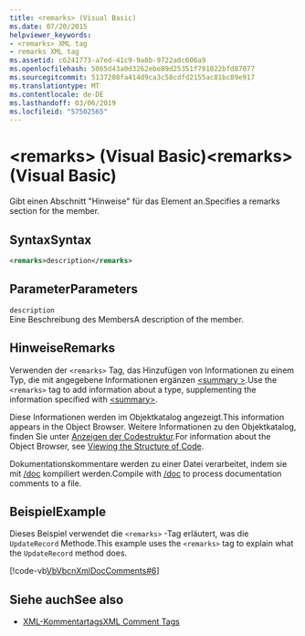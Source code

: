 ```yaml
---
title: <remarks> (Visual Basic)
ms.date: 07/20/2015
helpviewer_keywords:
- <remarks> XML tag
- remarks XML tag
ms.assetid: c6241773-a7ed-41c9-9a8b-9722a0c606a9
ms.openlocfilehash: 5065d43a0d3262ebe89d25351f791022bfd87077
ms.sourcegitcommit: 5137208fa414d9ca3c58cdfd2155ac81bc89e917
ms.translationtype: MT
ms.contentlocale: de-DE
ms.lasthandoff: 03/06/2019
ms.locfileid: "57502565"
---
```

# <a name="remarks-visual-basic"></a><span data-ttu-id="5c845-102">\<remarks> (Visual Basic)</span><span class="sxs-lookup"><span data-stu-id="5c845-102">\<remarks> (Visual Basic)</span></span>
<span data-ttu-id="5c845-103">Gibt einen Abschnitt "Hinweise" für das Element an.</span><span class="sxs-lookup"><span data-stu-id="5c845-103">Specifies a remarks section for the member.</span></span>  
  
## <a name="syntax"></a><span data-ttu-id="5c845-104">Syntax</span><span class="sxs-lookup"><span data-stu-id="5c845-104">Syntax</span></span>  
  
```xml  
<remarks>description</remarks>  
```  
  
## <a name="parameters"></a><span data-ttu-id="5c845-105">Parameter</span><span class="sxs-lookup"><span data-stu-id="5c845-105">Parameters</span></span>  
 `description`  
 <span data-ttu-id="5c845-106">Eine Beschreibung des Members</span><span class="sxs-lookup"><span data-stu-id="5c845-106">A description of the member.</span></span>  
  
## <a name="remarks"></a><span data-ttu-id="5c845-107">Hinweise</span><span class="sxs-lookup"><span data-stu-id="5c845-107">Remarks</span></span>  
 <span data-ttu-id="5c845-108">Verwenden der `<remarks>` Tag, das Hinzufügen von Informationen zu einem Typ, die mit angegebene Informationen ergänzen [ \<summary >](../../../visual-basic/language-reference/xmldoc/summary.md).</span><span class="sxs-lookup"><span data-stu-id="5c845-108">Use the `<remarks>` tag to add information about a type, supplementing the information specified with [\<summary>](../../../visual-basic/language-reference/xmldoc/summary.md).</span></span>  
  
 <span data-ttu-id="5c845-109">Diese Informationen werden im Objektkatalog angezeigt.</span><span class="sxs-lookup"><span data-stu-id="5c845-109">This information appears in the Object Browser.</span></span> <span data-ttu-id="5c845-110">Weitere Informationen zu den Objektkatalog, finden Sie unter [Anzeigen der Codestruktur](/visualstudio/ide/viewing-the-structure-of-code).</span><span class="sxs-lookup"><span data-stu-id="5c845-110">For information about the Object Browser, see [Viewing the Structure of Code](/visualstudio/ide/viewing-the-structure-of-code).</span></span>  
  
 <span data-ttu-id="5c845-111">Dokumentationskommentare werden zu einer Datei verarbeitet, indem sie mit [/doc](../../../visual-basic/reference/command-line-compiler/doc.md) kompiliert werden.</span><span class="sxs-lookup"><span data-stu-id="5c845-111">Compile with [/doc](../../../visual-basic/reference/command-line-compiler/doc.md) to process documentation comments to a file.</span></span>  
  
## <a name="example"></a><span data-ttu-id="5c845-112">Beispiel</span><span class="sxs-lookup"><span data-stu-id="5c845-112">Example</span></span>  
 <span data-ttu-id="5c845-113">Dieses Beispiel verwendet die `<remarks>` -Tag erläutert, was die `UpdateRecord` Methode.</span><span class="sxs-lookup"><span data-stu-id="5c845-113">This example uses the `<remarks>` tag to explain what the `UpdateRecord` method does.</span></span>  
  
 [!code-vb[VbVbcnXmlDocComments#6](~/samples/snippets/visualbasic/VS_Snippets_VBCSharp/VbVbcnXmlDocComments/VB/Class1.vb#6)]  
  
## <a name="see-also"></a><span data-ttu-id="5c845-114">Siehe auch</span><span class="sxs-lookup"><span data-stu-id="5c845-114">See also</span></span>
- [<span data-ttu-id="5c845-115">XML-Kommentartags</span><span class="sxs-lookup"><span data-stu-id="5c845-115">XML Comment Tags</span></span>](../../../visual-basic/language-reference/xmldoc/index.md)
